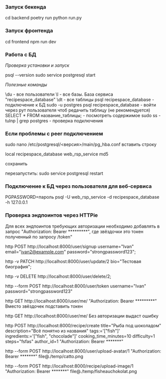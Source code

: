 ### Запуск бекенда
cd backend
poetry run python run.py

### Запуск фронтенда
cd frontend
npm run dev

### Работа с БД

*Проверка установки и запуск*

psql --version
sudo service postgresql start

*Полезные команды*

\du - все пользователи
\l - все базы. База сервиса "recipespace_database"
\dt - все таблицы
psql recipespace_database - подключение к БД
sudo -u postgres psql recipespace_database - войти через рут пользователя чтоб редачить таблицу (не рекомендуется)
SELECT * FROM название_таблицы; - посмотреть содержимое
sudo ss -tulnp | grep postgres - проверка подключения

### Если проблемы с peer подключением

sudo nano /etc/postgresql/<версия>/main/pg_hba.conf
вставить строку

local   recipespace_database    web_rsp_service                md5

сохранить

перезапустить: sudo service postgresql restart

### Подключение к БД через пользователя для веб-сервиса

PGPASSWORD=пароль psql -U web_rsp_service -d recipespace_database -h 127.0.0.1

### Проверка эндпоинтов через HTTPie

Для всех эндпоинтов требующих авторизации необходимо добавлять в запрос "Authorization: Bearer *********", где звёздочки это токен полученный по запросу /token"

http POST http://localhost:8000/user/signup username="Ivan" email="ivan2@example.com" password="strongpassword123";

http -v PATCH http://localhost:8000/user/update/2 bio="Тестовая биография";

http -v DELETE http://localhost:8000/user/delete/2;

http --form POST http://localhost:8000/user/token username="Ivan" password="strongpassword123"

http GET http://localhost:8000/user/me/ "Authorization: Bearer *********"  Вместо звёздочек подставить токен

http GET http://localhost:8000/user/me/ Без авторизации выдаст ошибку

http POST http://localhost:8000/recipe/create title="Рыба под шоколадом" description="Всё понятно из названия" tags:='["fish"]' ingredients:='["fish", "chocolade"]' cooking_time_minutes=10 difficulty=1 steps="fsfas" author_id=1 "Authorization: Bearer *******"

http --form POST http://localhost:8000/user/upload-avatar/1   "Authorization: Bearer *******"   file@./temp/catto.png

http --form POST http://localhost:8000/recipe/upload-image/1  "Authorization: Bearer *******" file@./temp/fisheauchokolat.png
